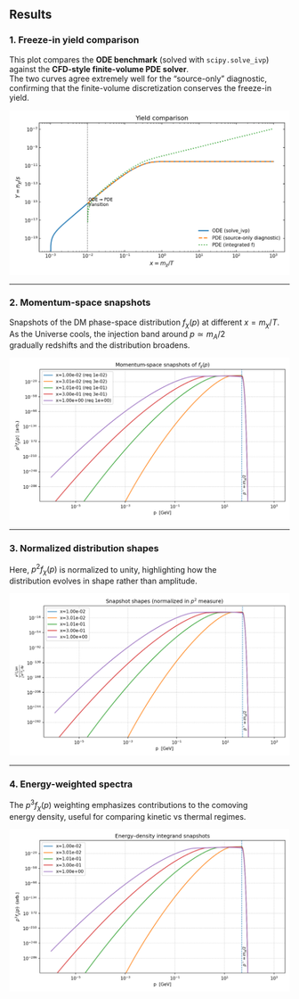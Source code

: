 ## Results

### 1. Freeze-in yield comparison

This plot compares the **ODE benchmark** (solved with `scipy.solve_ivp`)  
against the **CFD-style finite-volume PDE solver**.  
The two curves agree extremely well for the “source-only” diagnostic,  
confirming that the finite-volume discretization conserves the freeze-in yield.

<p align="center">
  <img src="figures/pde_yield_comparison.png" width="700" alt="Freeze-in yield comparison plot">
</p>

---

### 2. Momentum-space snapshots

Snapshots of the DM phase-space distribution $f_\chi(p)$ at different $x = m_\chi/T$.  
As the Universe cools, the injection band around $p \simeq m_A/2$  
gradually redshifts and the distribution broadens.

<p align="center">
  <img src="figures/pde_f_snapshots.png" width="700" alt="Momentum-space snapshots f(p)">
</p>

---

### 3. Normalized distribution shapes

Here, $p^2 f_\chi(p)$ is normalized to unity, highlighting how the  
distribution evolves in shape rather than amplitude.

<p align="center">
  <img src="figures/pde_f_snapshots_shape.png" width="700" alt="Normalized momentum distribution">
</p>

---

### 4. Energy-weighted spectra

The $p^3 f_\chi(p)$ weighting emphasizes contributions to the comoving  
energy density, useful for comparing kinetic vs thermal regimes.

<p align="center">
  <img src="figures/pde_f_snapshots_energy.png" width="700" alt="Energy-weighted momentum spectra">
</p>

